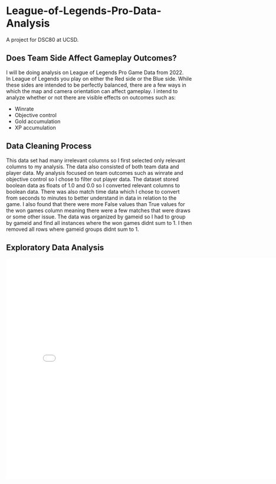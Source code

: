 # League-of-Legends-Pro-Data-Analysis
A project for DSC80 at UCSD.

## Does Team Side Affect Gameplay Outcomes?
I will be doing analysis on League of Legends Pro Game Data from 2022. <br> 
In League of Legends you play on either the Red side or the Blue side. While these sides are intended to be perfectly balanced, there are a few ways in which the map and camera orientation can affect gameplay. I intend to analyze whether or not there are visible effects on outcomes such as:
- Winrate
- Objective control
- Gold accumulation
- XP accumulation

## Data Cleaning Process

This data set had many irrelevant columns so I first selected only relevant columns to my analysis. The data also consisted of both team data and player data. My analysis focused on team outcomes such as winrate and objective control so I chose to filter out player data. The dataset stored boolean data as floats of 1.0 and 0.0 so I converted relevant columns to boolean data. There was also match time data which I chose to convert from seconds to minutes to better understand in data in relation to the game. I also found that there were more False values than True values for the won games column meaning there were a few matches that were draws or some other issue. The data was organized by gameid so I had to group by gameid and find all instances where the won games didnt sum to 1. I then removed all rows where gameid groups didnt sum to 1.

## Exploratory Data Analysis

<iframe src=r"C:\Users\Oren\League-of-Legends-Pro-Data-Analysis\assetsgamelength.html" width=800 height=600 frameBorder=0></iframe>







